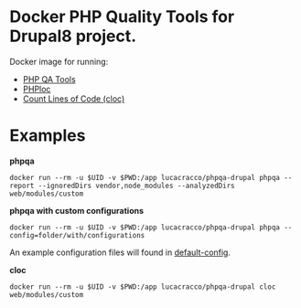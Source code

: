 # Docker PHP Quality Tools for Drupal8 project.

Docker image for running:

* [PHP QA Tools](https://edgedesigncz.github.io/phpqa/)
* [PHPloc](https://github.com/sebastianbergmann/phploc)
* [Count Lines of Code (cloc)](https://github.com/AlDanial/cloc)

# Examples

**phpqa**

    docker run --rm -u $UID -v $PWD:/app lucacracco/phpqa-drupal phpqa --report --ignoredDirs vendor,node_modules --analyzedDirs web/modules/custom

**phpqa with custom configurations**

    docker run --rm -u $UID -v $PWD:/app lucacracco/phpqa-drupal phpqa --config=folder/with/configurations
    
An example configuration files will found in [default-config](default-config).

**cloc**

    docker run --rm -u $UID -v $PWD:/app lucacracco/phpqa-drupal cloc web/modules/custom
